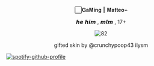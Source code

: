 <p align="center"> ⃞𝐆𝐚𝐌𝐢𝐧𝐠  ‖ 𝐌𝐚𝐭𝐭𝐞𝐨⌁ </p>
 <p align="center">  𝙝𝙚 𝙝𝙞𝙢 , 𝙢𝙡𝙢 , 17+ </p>
<p align="center"><img src="https://media.discordapp.net/attachments/1066889116551233537/1391115573496123675/Ga_Ming_widget-removebg-preview.png?ex=686ab8d6&is=68696756&hm=6c340ab4724b445aa548e102de78e9a27266ced56ca7bae813b94208ef88097a&=&format=webp&quality=lossless" alt="82"/></p>

<p align="center"> gifted skin by @crunchypoop43 ilysm </p>

[![spotify-github-profile](https://spotify-github-profile.kittinanx.com/api/view?uid=cdsvosszvb2jw2rjkhqk284je&cover_image=true&theme=novatorem&show_offline=true&background_color=121212&interchange=false&bar_color=623c42&bar_color_cover=false)](https://github.com/kittinan/spotify-github-profile)
